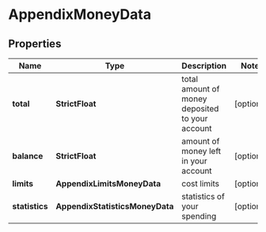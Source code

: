 # AppendixMoneyData


## Properties

| Name | Type | Description | Notes |
|------------ | ------------- | ------------- | -------------|
**total** | **StrictFloat** | total amount of money deposited to your account |[optional]|
**balance** | **StrictFloat** | amount of money left in your account |[optional]|
**limits** | **AppendixLimitsMoneyData** | cost limits |[optional]|
**statistics** | **AppendixStatisticsMoneyData** | statistics of your spending |[optional]|